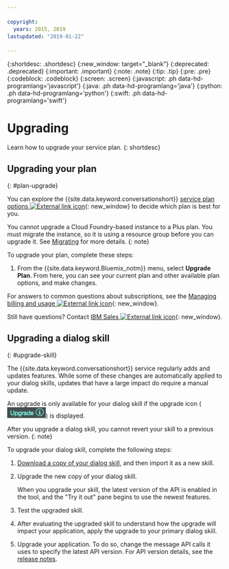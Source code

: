 ```yaml
---

copyright:
  years: 2015, 2019
lastupdated: "2019-01-22"

---
```


{:shortdesc: .shortdesc}
{:new_window: target="_blank"}
{:deprecated: .deprecated}
{:important: .important}
{:note: .note}
{:tip: .tip}
{:pre: .pre}
{:codeblock: .codeblock}
{:screen: .screen}
{:javascript: .ph data-hd-programlang='javascript'}
{:java: .ph data-hd-programlang='java'}
{:python: .ph data-hd-programlang='python'}
{:swift: .ph data-hd-programlang='swift'}

# Upgrading

Learn how to upgrade your service plan.
{: shortdesc}

## Upgrading your plan
{: #plan-upgrade}

You can explore the {{site.data.keyword.conversationshort}} [service plan options ![External link icon](../../icons/launch-glyph.svg "External link icon")](https://www.ibm.com/cloud/watson-assistant/pricing/){: new_window} to decide which plan is best for you.

You cannot upgrade a Cloud Foundry-based instance to a Plus plan. You must migrate the instance, so it is using a resource group before you can upgrade it. See [Migrating](migrating.html) for more details.
{: note}

To upgrade your plan, complete these steps:

1.  From the {{site.data.keyword.Bluemix_notm}} menu, select **Upgrade Plan**.
    From here, you can see your current plan and other available plan options, and make changes.

For answers to common questions about subscriptions, see the [Managing billing and usage ![External link icon](../../icons/launch-glyph.svg "External link icon")](/docs/billing-usage/how_charged.html){: new_window}.

Still have questions? Contact [IBM Sales ![External link icon](../../icons/launch-glyph.svg "External link icon")](https://www-01.ibm.com/marketing/iwm/dre/signup?source=urx-20970){: new_window}.

## Upgrading a dialog skill
{: #upgrade-skill}

The {{site.data.keyword.conversationshort}} service regularly adds and updates features. While some of these changes are automatically applied to your dialog skills, updates that have a large impact do require a manual update.

An upgrade is only available for your dialog skill if the upgrade icon (![upgrade icon](images/upgrade.png)) is displayed.

After you upgrade a dialog skill, you cannot revert your skill to a previous version.
{: note}

To upgrade your dialog skill, complete the following steps:

1.  [Download a copy of your dialog skill](create-skill.html#download-skill), and then import it as a new skill.
2.  Upgrade the new copy of your dialog skill.

    When you upgrade your skill, the latest version of the API is enabled in the tool, and the "Try it out" pane begins to use the newest features.
3.  Test the upgraded skill.
4.  After evaluating the upgraded skill to understand how the upgrade will impact your application, apply the upgrade to your primary dialog skill.
5.  Upgrade your application. To do so, change the message API calls it uses to specify the latest API version. For API version details, see the [release notes](release-notes.html).
